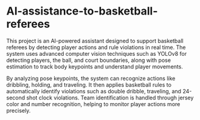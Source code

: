 #  AI-assistance-to-basketball-referees

This project is an AI-powered assistant designed to support basketball referees by detecting player actions and rule violations in real time. The system uses advanced computer vision techniques such as YOLOv8 for detecting players, the ball, and court boundaries, along with pose estimation to track body keypoints and understand player movements.

By analyzing pose keypoints, the system can recognize actions like dribbling, holding, and traveling. It then applies basketball rules to automatically identify violations such as double dribble, traveling, and 24-second shot clock violations. Team identification is handled through jersey color and number recognition, helping to monitor player actions more precisely.
